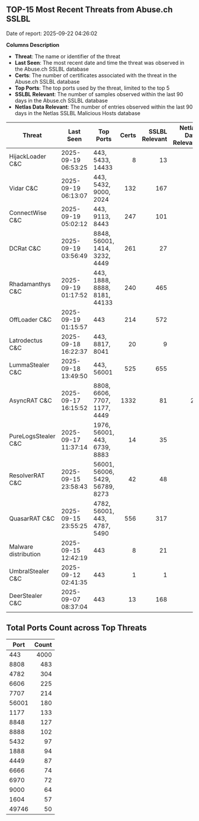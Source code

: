 ## TOP-15 Most Recent Threats from Abuse.ch SSLBL
Date of report: 2025-09-22 04:26:02

**Columns Description**
- **Threat**: The name or identifier of the threat
- **Last Seen**: The most recent date and time the threat was observed in the Abuse.ch SSLBL database
- **Certs**: The number of certificates associated with the threat in the Abuse.ch SSLBL database
- **Top Ports**: The top ports used by the threat, limited to the top 5
- **SSLBL Relevant**: The number of samples observed within the last 90 days in the Abuse.ch SSLBL database
- **Netlas Data Relevant**: The number of entries observed within the last 90 days in the Netlas SSLBL Malicious Hosts database



| Threat                     | Last Seen           | Top Ports          | Certs        | SSLBL Relevant   | Netlas Data Relevant  |
|----------------------------|---------------------|--------------------|-------------:|-----------------:|----------------------:|
| HijackLoader C&C           | 2025-09-19 06:53:25 | 443, 5433, 14433 | 8 | 13 | 0 |
| Vidar C&C                  | 2025-09-19 06:13:07 | 443, 5432, 9000, 2024 | 132 | 167 | 0 |
| ConnectWise C&C            | 2025-09-19 05:02:12 | 443, 9113, 8443 | 247 | 101 | 3 |
| DCRat C&C                  | 2025-09-19 03:56:49 | 8848, 56001, 1414, 3232, 4449 | 261 | 27 | 0 |
| Rhadamanthys C&C           | 2025-09-19 01:17:52 | 443, 1888, 8888, 8181, 44133 | 240 | 465 | 6 |
| OffLoader C&C              | 2025-09-19 01:15:57 | 443 | 214 | 572 | 0 |
| Latrodectus C&C            | 2025-09-18 16:22:37 | 443, 8817, 8041 | 20 | 9 | 0 |
| LummaStealer C&C           | 2025-09-18 13:49:50 | 443, 56001 | 525 | 655 | 4 |
| AsyncRAT C&C               | 2025-09-17 16:15:52 | 8808, 6606, 7707, 1177, 4449 | 1332 | 81 | 25 |
| PureLogsStealer C&C        | 2025-09-17 11:37:14 | 1976, 56001, 443, 6739, 8883 | 14 | 35 | 0 |
| ResolverRAT C&C            | 2025-09-15 23:58:43 | 56001, 56006, 5429, 56789, 8273 | 42 | 48 | 0 |
| QuasarRAT C&C              | 2025-09-15 23:55:25 | 4782, 56001, 443, 4787, 5490 | 556 | 317 | 0 |
| Malware distribution       | 2025-09-15 12:42:19 | 443 | 8 | 21 | 0 |
| UmbralStealer C&C          | 2025-09-12 02:41:35 | 443 | 1 | 1 | 0 |
| DeerStealer C&C            | 2025-09-07 08:37:04 | 443 | 13 | 168 | 0 |

## Total Ports Count across Top Threats
| Port       | Count      |
|------------|-----------:|
| 443 | 4000 |
| 8808 | 483 |
| 4782 | 304 |
| 6606 | 225 |
| 7707 | 214 |
| 56001 | 180 |
| 1177 | 133 |
| 8848 | 127 |
| 8888 | 102 |
| 5432 | 97 |
| 1888 | 94 |
| 4449 | 87 |
| 6666 | 74 |
| 6970 | 72 |
| 9000 | 64 |
| 1604 | 57 |
| 49746 | 50 |